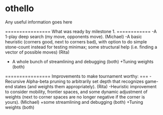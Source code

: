 # othello
Any useful information goes here

================ What was ready by milestone 1. ============
-A 1-play deep search (my move, opponents move). (Michael)
-A basic heuristic (corners good, next to corners bad), with option to do
simple stone-count instead for testing minimax; some structural help (i.e. finding
a vector of possible moves) (Rita) 
+ A whole bunch of streamlining and debugging (both)
+Tuning weights (both)

================ Improvements to make tournament worthy: ===
-Recursive Alpha-beta pruning to arbitrarily set depth that recognizes game-end
states (and weights them appropriately). (Rita)
-Heuristic improvement to consider mobility, frontier spaces, and some 
dynamic adjustment of weights (next to corner spaces are no longer negative
if the corner is yours). (Michael) 
+some streamlining and debugging (both)
+Tuning weights (both)
